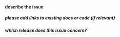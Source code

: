#### describe the issue
<!-- please describe the issue here -->

##### please add links to existing docs or code (if relevant)
<!-- feel free to delete this section header if no links are necessary -->

##### which release does this issue concern?
<!-- you can find the release in the readthedocs url: arches.readthedocs.io/en/*stable*/ -->
<!-- "all" is also a fine answer :) -->
